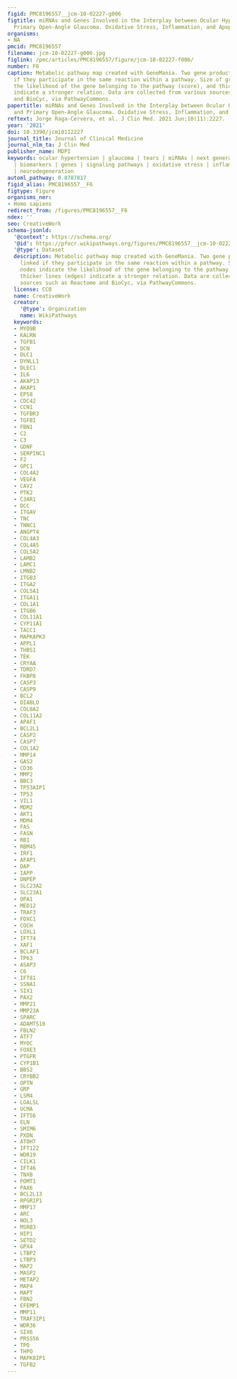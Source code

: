 ```yaml
---
figid: PMC8196557__jcm-10-02227-g006
figtitle: miRNAs and Genes Involved in the Interplay between Ocular Hypertension and
  Primary Open-Angle Glaucoma. Oxidative Stress, Inflammation, and Apoptosis Networks
organisms:
- NA
pmcid: PMC8196557
filename: jcm-10-02227-g006.jpg
figlink: /pmc/articles/PMC8196557/figure/jcm-10-02227-f006/
number: F6
caption: Metabolic pathway map created with GeneMania. Two gene products are linked
  if they participate in the same reaction within a pathway. Size of gray nodes indicate
  the likelihood of the gene belonging to the pathway (score), and thicker lines (edges)
  indicate a stronger relation. Data are collected from various sources such as Reactome
  and BioCyc, via PathwayCommons.
papertitle: miRNAs and Genes Involved in the Interplay between Ocular Hypertension
  and Primary Open-Angle Glaucoma. Oxidative Stress, Inflammation, and Apoptosis Networks.
reftext: Jorge Raga-Cervera, et al. J Clin Med. 2021 Jun;10(11):2227.
year: '2021'
doi: 10.3390/jcm10112227
journal_title: Journal of Clinical Medicine
journal_nlm_ta: J Clin Med
publisher_name: MDPI
keywords: ocular hypertension | glaucoma | tears | miRNAs | next generation sequencing
  | biomarkers | genes | signaling pathways | oxidative stress | inflammation | apoptosis
  | neurodegeneration
automl_pathway: 0.8787817
figid_alias: PMC8196557__F6
figtype: Figure
organisms_ner:
- Homo sapiens
redirect_from: /figures/PMC8196557__F6
ndex: ''
seo: CreativeWork
schema-jsonld:
  '@context': https://schema.org/
  '@id': https://pfocr.wikipathways.org/figures/PMC8196557__jcm-10-02227-g006.html
  '@type': Dataset
  description: Metabolic pathway map created with GeneMania. Two gene products are
    linked if they participate in the same reaction within a pathway. Size of gray
    nodes indicate the likelihood of the gene belonging to the pathway (score), and
    thicker lines (edges) indicate a stronger relation. Data are collected from various
    sources such as Reactome and BioCyc, via PathwayCommons.
  license: CC0
  name: CreativeWork
  creator:
    '@type': Organization
    name: WikiPathways
  keywords:
  - MYO9B
  - KALRN
  - TGFB1
  - DCN
  - DLC1
  - DYNLL1
  - DLEC1
  - IL6
  - AKAP13
  - AKAP1
  - EPS8
  - CDC42
  - CCN1
  - TGFBR3
  - TGFBI
  - FBN1
  - C2
  - C3
  - GDNF
  - SERPINC1
  - F2
  - GPC1
  - COL4A2
  - VEGFA
  - CAV2
  - PTK2
  - C3AR1
  - DCC
  - ITGAV
  - TNC
  - TNNC1
  - ANGPT4
  - COL4A3
  - COL4A5
  - COL5A2
  - LAMB2
  - LAMC1
  - LMNB2
  - ITGB3
  - ITGA2
  - COL5A1
  - ITGA11
  - COL1A1
  - ITGB6
  - COL11A1
  - CYP11A1
  - TACC1
  - MAPKAPK3
  - APPL1
  - THBS1
  - TEK
  - CRYAA
  - TDRD7
  - FKBP8
  - CASP3
  - CASP9
  - BCL2
  - DIABLO
  - COL8A2
  - COL11A2
  - APAF1
  - BCL2L1
  - CASP2
  - CASP7
  - COL1A2
  - MMP14
  - GAS2
  - CD36
  - MMP2
  - BBC3
  - TP53AIP1
  - TP53
  - VIL1
  - MDM2
  - AKT1
  - MDM4
  - FAS
  - FASN
  - RB1
  - RBM45
  - IRF1
  - AFAP1
  - DAP
  - IAPP
  - DNPEP
  - SLC23A2
  - SLC23A1
  - OPA1
  - MED12
  - TRAF3
  - FOXC1
  - COCH
  - LOXL1
  - IFT74
  - XAF1
  - BCLAF1
  - TP63
  - ASAP3
  - C6
  - IFT81
  - SSNA1
  - SIX1
  - PAX2
  - MMP21
  - MMP23A
  - SPARC
  - ADAMTS10
  - FBLN2
  - ATF7
  - MYOC
  - FOXE3
  - PTGFR
  - CYP1B1
  - BBS2
  - CRYBB2
  - OPTN
  - GRP
  - LSM4
  - LGALSL
  - UCMA
  - IFT56
  - ELN
  - SMIM6
  - PXDN
  - ATOH7
  - IFT122
  - WDR19
  - CILK1
  - IFT46
  - TNXB
  - POMT1
  - PAX6
  - BCL2L13
  - RPGRIP1
  - MMP17
  - ARC
  - NOL3
  - MSRB3
  - HIP1
  - SETD2
  - GPX4
  - LTBP2
  - LTBP3
  - MAP2
  - MASP2
  - METAP2
  - MAP4
  - MAPT
  - FBN2
  - EFEMP1
  - MMP11
  - TRAF3IP1
  - WDR36
  - SIX6
  - PRSS56
  - TPO
  - THPO
  - MAPK8IP1
  - TGFB2
---
```

